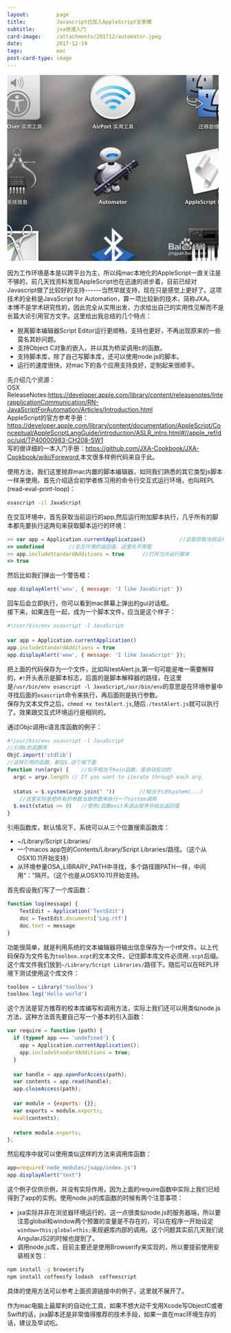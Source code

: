 ```yaml
---
layout:         page
title:          Javascript已加入AppleScript全家桶
subtitle:       jxa快速入门
card-image:     /attachments/201712/automator.jpeg
date:           2017-12-19
tags:           mac
post-card-type: image
---
```

![](/attachments/201712/automator.jpeg)

因为工作环境基本是以跨平台为主，所以纯mac本地化的AppleScript一直关注是不够的，前几天找资料发现AppleScript也在迅速的进步着，目前已经对Javascript做了比较好的支持------当然早就支持，现在只是感觉上更好了。这项技术的全称是JavaScript for Automation，算一项比较新的技术，简称JXA。  
本博不是学术研究性的，因此完全从实用出发，力求给出自己的实用性见解而不是长篇大论引用官方文字。这里给出我总结的几个特点：  
* 脱离脚本编辑器Script Editor运行更顺畅，支持也更好，不再出现原来的一些莫名其妙问题。
* 支持Object C对象的嵌入，并以其为桥梁调用c的函数。
* 支持脚本库，除了自己写脚本库，还可以使用node.js的脚本。
* 运行的速度很快，对mac下的各个应用支持良好，定制起来很顺手。

先介绍几个资源：  
OSX ReleaseNotes:<https://developer.apple.com/library/content/releasenotes/InterapplicationCommunication/RN-JavaScriptForAutomation/Articles/Introduction.html>  
AppleScript的官方参考手册：<https://developer.apple.com/library/content/documentation/AppleScript/Conceptual/AppleScriptLangGuide/introduction/ASLR_intro.html#//apple_ref/doc/uid/TP40000983-CH208-SW1>  
写的很详细的一本入门手册：<https://github.com/JXA-Cookbook/JXA-Cookbook/wiki/Foreword>,本文很多样例代码来自于此。  

使用方法，我们这里抛弃mac内置的脚本编辑器，如同我们熟悉的其它类型js脚本一样来使用。首先介绍适合初学者练习用的命令行交互式运行环境，也叫REPL (read-eval-print-loop)：
```bash
osascript -il JavaScript
```
在交互环境中，首先获取当前运行的app,然后运行附加脚本执行，几乎所有的脚本都先要执行这两句来获取脚本运行的环境：
```js
>> var app = Application.currentApplication()			//这是获取当前运行的app
=> undefined		//交互环境的返回值，这里先不用管
>> app.includeStandardAdditions = true		//打开允许运行脚本
=> true
```
然后比如我们弹出一个警告框：
```js
app.displayAlert('wow', { message: 'I like JavaScript' })
```
回车后会立即执行，你可以看到mac屏幕上弹出的gui对话框。  
接下来，如果连在一起，成为一个脚本文件，应当是这个样子：
```js
#!/usr/bin/env osascript -l JavaScript

var app = Application.currentApplication()
app.includeStandardAdditions = true
app.displayAlert('wow', { message: 'I like JavaScript' });
```
把上面的代码保存为一个文件，比如叫testAlert.js,第一句可能是唯一需要解释的，`#!`开头表示是脚本标志，后面的是脚本解释器的路径，在这里是`/usr/bin/env osascript -l JavaScript`,`/usr/bin/env`的意思是在环境参量中寻找后面的`osascript`命令来执行，再后面则是执行参数。  
保存为文本文件之后，`chmod +x testAlert.js`,随后`./testAlert.js`就可以执行了。效果跟交互式环境运行是相同的。  

通过Objc调用c语言库函数的例子：  
```js
#!/usr/bin/env osascript -l JavaScript
//引用c的函数库
ObjC.import('stdlib')
//这样引用的函数，都在$.这个域下面
function run(argv) {    //似乎相当于main函数，是自动启动的
  argc = argv.length // If you want to iterate through each arg.

  status = $.system(argv.join(" "))        //相当于c的system(...)
    //这里实际是把所有的参数当做参数来执行一个system调用
  $.exit(status >> 8)	//使用c函数exit来退出程序并给出返回值
}
```
引用函数库，默认情况下，系统可以从三个位置搜索函数库：  
* ~/Library/Script Libraries/
* 一个macos app包的Contents/Library/Script Libraries/路径。（这个从OSX10.11开始支持）
* 从环境参量OSA_LIBRARY_PATH中寻找，多个路径跟PATH一样，中间用“：”隔开。（这个也是从OSX10.11)开始支持。

首先假设我们写了一个库函数：
```js
function log(message) {
    TextEdit = Application('TextEdit')
    doc = TextEdit.documents['Log.rtf']
    doc.text = message
}
```
功能很简单，就是利用系统的文本编辑器将输出信息保存为一个rtf文件。以上代码保存为文件名为`toolbox.scpt`的文本文件，记住脚本库文件必须用`.scpt`后缀。这个库文件我们放到`~/Library/Script Libraries/`路径下。随后可以在REPL环境下测试使用这个库文件：
```js
toolbox = Library('toolbox')
toolbox.log('Hello world')
```
这个方法是官方推荐的校本库编写和调用方法，实际上我们还可以用类似node.js方法，这种方法首先要自己写一个基本的引入函数：
```js
var require = function (path) {
  if (typeof app === 'undefined') {
    app = Application.currentApplication();
    app.includeStandardAdditions = true;
  }

  var handle = app.openForAccess(path);
  var contents = app.read(handle);
  app.closeAccess(path);

  var module = {exports: {}};
  var exports = module.exports;
  eval(contents);

  return module.exports;
};
```
然后程序中就可以使用类似这样的方法来调用库函数：
```js
app=require('node_modules/jxapp/index.js')
app.displayAlert("text")
```
这个例子仅供示例，并没有实际作用，因为上面的require函数中实际上我们已经得到了app的实例。使用node.js的库函数的时候有两个注意事项：
* jxa实际并非在浏览器环境运行的，这一点很类似node.js的服务器端，所以要注意global和window两个预置的变量是不存在的，可以在程序一开始设定`window=this;global=this;`来规避库内部的调用。这个问题其实前几天我们说AngularJS2的时候也提到了。  
* 调用node.js库，目前主要还是使用Browserify来实现的，所以要提前使用安装相关包：
```bash
npm install -g browserify   
npm install coffeeify lodash  coffeescript
```
具体的使用方法可以参考上面资源链接中的例子，这里就不展开了。

作为mac电脑上最犀利的自动化工具，如果不想大动干戈用Xcode写ObjectC或者Swift的话，jxa脚本还是非常值得推荐的技术手段，如果一直在mac环境生存的话，建议及早试吃。  

